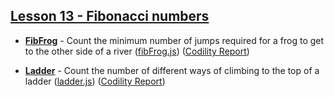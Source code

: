 ## [Lesson 13 - Fibonacci numbers](https://app.codility.com/programmers/lessons/13-fibonacci_numbers/)

- [**FibFrog**](https://app.codility.com/programmers/lessons/13-fibonacci_numbers/fib_frog/) - Count the minimum number of jumps required for a frog to get to the other side of a river ([fibFrog.js](./fibFrog.js)) ([Codility Report](https://app.codility.com/demo/results/training6YVT26-UW7/))

- [**Ladder**](https://app.codility.com/programmers/lessons/13-fibonacci_numbers/ladder/) - Count the number of different ways of climbing to the top of a ladder ([ladder.js](./ladder.js)) ([Codility Report](https://app.codility.com/demo/results/trainingJPMCQS-56C/))
